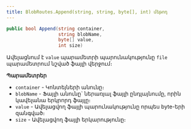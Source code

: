 ```yaml
---
title: BlobRoutes.Append(string, string, byte[], int) մեթոդ
---
```


```c#
public bool Append(string container, 
                   string blobName, 
                   byte[] value, 
                   int size)
```

Ավելացնում է `value` պարամետրի պարունակությունը `file` պարամետրում նշված ֆայլի վերջում։

**Պարամետրեր**

* `container` - Կոնտեյների անունը։ 
* `blobName` - Ֆայլի անունը` ներառյալ ֆայլի ընդլայնումը, որին կավելանա երկրորդ ֆայլը։
* `value` - Ավելացվող ֆայլի պարունակությունը որպես byte-երի զանգված։
* `size` - Ավելացվող ֆայլի երկարությունը։
